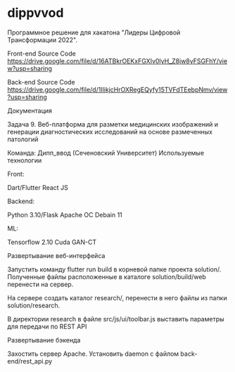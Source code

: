 # dippvvod
Программное решение для хакатона "Лидеры Цифровой Трансформации 2022".

Front-end Source Code https://drive.google.com/file/d/16ATBkrOEKxFGXIv0lyH_Z8jw8yFSGFhY/view?usp=sharing

Back-end Source Code https://drive.google.com/file/d/1IlikjcHrOXRegEQyfy15TVFdTEebpNmv/view?usp=sharing


Документация


Задача 9. Веб-платформа для разметки
медицинских изображений и
генерации диагностических
исследований на основе
размеченных патологий

Команда: Дипп_ввод
(Сеченовский Университет)
Используемые технологии


Front: 

Dart/Flutter
React JS


Backend:

Python 3.10/Flask
Apache 
OC Debain 11


ML:

Tensorflow 2.10
Cuda
GAN-CT



Развертывание веб-интерфейса

Запустить команду flutter run build в корневой папке проекта solution/. Полученные файлы расположенные в каталоге solution/build/web перенести на сервер.

На сервере создать каталог research/, перенести в него файлы из папки solution/research.

В директории research в файле src/js/ui/toolbar.js выставить параметры для передачи по REST API


Развертывание бэкенда

Захостить сервер Apache. Установить daemon с файлом back-end/rest_api.py 








